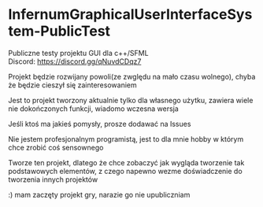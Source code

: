 # InfernumGraphicalUserInterfaceSystem-PublicTest
Publiczne testy projektu GUI dla c++/SFML<br/>
Discord: https://discord.gg/qNuvdCDqz7

Projekt będzie rozwijany powoli(ze zwględu na mało czasu wolnego), chyba że będzie cieszył się zainteresowaniem

Jest to projekt tworzony aktualnie tylko dla własnego użytku, zawiera wiele nie dokończonych funkcji, wiadomo wczesna wersja

Jeśli ktoś ma jakieś pomysły, prosze dodawać na Issues

Nie jestem profesjonalnym programistą, jest to dla mnie hobby w którym chce zrobić coś sensownego

Tworze ten projekt, dlatego że chce zobaczyć jak wygląda tworzenie tak podstawowych elementów, z czego napewno wezme doświadczenie do tworzenia innych projektów

:) mam zaczęty projekt gry, narazie go nie upubliczniam
